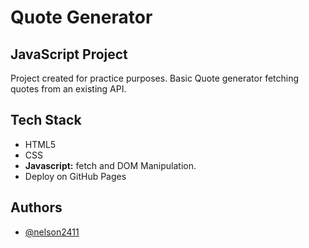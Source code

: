 
# Quote Generator
## JavaScript Project

Project created for practice purposes. 
Basic Quote generator fetching quotes from an existing API. 


## Tech Stack

* HTML5
* CSS
*  **Javascript:** fetch and DOM Manipulation.
* Deploy on GitHub Pages

## Authors

- [@nelson2411](https://github.com/nelson2411)


